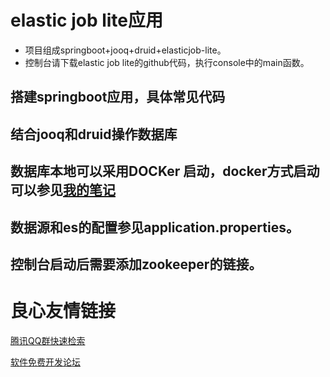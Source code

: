 # elastic job lite应用

* 项目组成springboot+jooq+druid+elasticjob-lite。
* 控制台请下载elastic job lite的github代码，执行console中的main函数。

## 搭建springboot应用，具体常见代码

## 结合jooq和druid操作数据库

## 数据库本地可以采用DOCKer 启动，docker方式启动可以参见[我的笔记](https://zhangjun075.github.io/learning/mysql-docker/)

## 数据源和es的配置参见application.properties。

## 控制台启动后需要添加zookeeper的链接。


 # 良心友情链接

[腾讯QQ群快速检索](http://u.720life.cn/s/8cf73f7c)

[软件免费开发论坛](http://u.720life.cn/s/bbb01dc0)